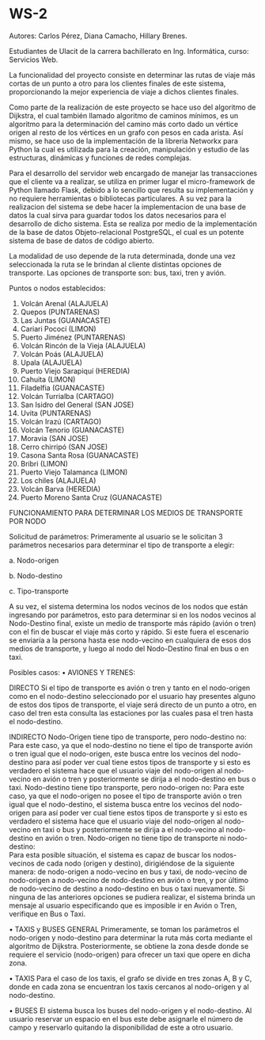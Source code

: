 # WS-2
Autores: Carlos Pérez, Diana Camacho, Hillary Brenes.

Estudiantes de Ulacit de la carrera bachillerato en Ing. Informática, curso: Servicios Web.

La funcionalidad del proyecto consiste en determinar las rutas de viaje más cortas de un punto a otro para los clientes finales de este sistema, proporcionando la mejor experiencia de viaje a dichos clientes finales. 

Como parte de la realización de este proyecto se hace uso del algoritmo de Dijkstra, el cual también llamado algoritmo de caminos mínimos, es un algoritmo para la determinación del camino más corto dado un vértice origen al resto de los vértices en un grafo con pesos en cada arista. Así mismo, se hace uso de la implementación de la libreria Networkx para Python la cual es utilizada para la creación, manipulación y estudio de las estructuras, dinámicas y funciones de redes complejas.

Para el desarrollo del servidor web encargado de manejar las transacciones que el cliente va a realizar, se utiliza en primer lugar el micro-framework de Python llamado Flask, debido a lo sencillo que resulta su implementación y no requiere herramientas o bibliotecas particulares. A su vez para la realizacion del sistema se debe hacer la implementacion de una base de datos la cual sirva para guardar todos los datos necesarios para el desarrollo de dicho sistema. Esta se realiza por medio de la implementación de la base de datos Objeto-relacional PostgreSQL, el cual es un potente sistema de base de datos de código abierto.

La modalidad de uso depende de la ruta determinada, donde una vez seleccionada la ruta se le brindan al cliente distintas opciones de transporte. Las opciones de transporte son: bus, taxi, tren y avión.

Puntos o nodos establecidos:
1.    Volcán Arenal (ALAJUELA)
2.    Quepos (PUNTARENAS)
3.    Las Juntas (GUANACASTE)
4.    Cariari Pococí (LIMON)
5.    Puerto Jiménez (PUNTARENAS)
6.    Volcán Rincón de la Vieja (ALAJUELA)
7.    Volcán Poás (ALAJUELA)
8.    Upala (ALAJUELA)
9.    Puerto Viejo Sarapiquí (HEREDIA)
10.   Cahuita (LIMON)
11.   Filadelfia (GUANACASTE)
12.   Volcán Turrialba (CARTAGO)
13.   San Isidro del General (SAN JOSE)
14.   Uvita (PUNTARENAS)
15.   Volcán Irazú (CARTAGO)
16.   Volcán Tenorio (GUANACASTE)
17.   Moravia (SAN JOSE)
18.   Cerro chirripó (SAN JOSE)
19.   Casona Santa Rosa (GUANACASTE)
20.   Bribri (LIMON)
21.   Puerto Viejo Talamanca (LIMON)
22.   Los chiles (ALAJUELA)
23.   Volcán Barva (HEREDIA)
24.   Puerto Moreno Santa Cruz (GUANACASTE)

FUNCIONAMIENTO PARA DETERMINAR LOS MEDIOS DE TRANSPORTE POR NODO

Solicitud de parámetros:  Primeramente al usuario se le solicitan 3 parámetros necesarios para determinar el tipo de transporte a elegir: 

a.	Nodo-origen

b.	Nodo-destino 

c.	Tipo-transporte

A su vez, el sistema determina los nodos vecinos de los nodos que están ingresando por parámetros, esto para determinar si en los nodos vecinos al Nodo-Destino final, existe un medio de transporte más rápido (avión o tren) con el fin de buscar el viaje más corto y rápido. Si este fuera el escenario se enviaría a la persona hasta ese nodo-vecino en cualquiera de esos dos medios de transporte, y luego al nodo del Nodo-Destino final en bus o en taxi. 

Posibles casos:
•	AVIONES Y TRENES: 

DIRECTO
Si el tipo de transporte es avión o tren y tanto en el nodo-origen como en el nodo-destino seleccionado por el usuario hay presentes alguno de estos dos tipos de transporte, el viaje será directo de un punto a otro, en caso del tren esta consulta las estaciones por las cuales pasa el tren hasta el nodo-destino.  

INDIRECTO
Nodo-Origen tiene tipo de transporte, pero nodo-destino no: 
Para este caso, ya que el nodo-destino no tiene el tipo de transporte avión o tren igual que el nodo-origen, este busca entre los vecinos del nodo-destino para así poder ver cual tiene estos tipos de transporte y si esto es verdadero el sistema hace que el usuario viaje del nodo-origen al nodo-vecino en avión o tren y posteriormente se dirija a el nodo-destino en bus o taxi. 
Nodo-destino tiene tipo transporte, pero nodo-origen no: 
Para este caso, ya que el nodo-origen no posee el tipo de transporte avión o tren igual que el nodo-destino, el sistema busca entre los vecinos del nodo-origen para así poder ver cual tiene estos tipos de transporte y si esto es verdadero el sistema hace que el usuario viaje del nodo-origen al nodo-vecino en taxi o bus y posteriormente se dirija a el nodo-vecino al nodo-destino en avión o tren. 
Nodo-origen no tiene tipo de transporte ni nodo-destino:  
Para esta posible situación, el sistema es capaz de buscar los nodos-vecinos de cada nodo (origen y destino), dirigiéndose de la siguiente manera: de nodo-origen a nodo-vecino en bus y taxi, de nodo-vecino de nodo-origen a nodo-vecino de nodo-destino en avión o tren, y por último de nodo-vecino de destino a nodo-destino en bus o taxi nuevamente. 
Si ninguna de las anteriores opciones se pudiera realizar, el sistema brinda un mensaje al usuario especificando que es imposible ir en Avión o Tren, verifique en Bus o Taxi. 

•	TAXIS y BUSES GENERAL
Primeramente, se toman los parámetros el nodo-origen y nodo-destino para determinar la ruta más corta mediante el algoritmo de Dijkstra.  Posteriormente, se obtiene la zona desde donde se requiere el servicio (nodo-origen) para ofrecer un taxi que opere en dicha zona. 

•	TAXIS
Para el caso de los taxis, el grafo se divide en tres zonas A, B y C, donde en cada zona se encuentran los taxis cercanos al nodo-origen y al nodo-destino. 

•	BUSES
El sistema busca los buses del nodo-origen y el nodo-destino. Al usuario reservar un espacio en el bus este debe asignarle el número de campo y reservarlo quitando la disponibilidad de este a otro usuario. 
